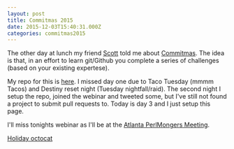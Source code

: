 ```yaml
---
layout: post
title: Commitmas 2015
date: 2015-12-03T15:40:31.000Z
categories: commitmas2015
---
```


The other day at lunch my friend [Scott](http://github.com/Sboss) told me about [Commitmas](https://github.com/commitmas/30-days-of-commitmas-2015). The idea is that, in an effort to learn git/Github you complete a series of challenges (based on your existing expertese).

My repo for this is [here](http://github.com/Woody2143/commitmas-2015). I missed day one due to Taco Tuesday (mmmm Tacos) and Destiny reset night (Tuesday nightfall/raid). The second night I setup the repo, joined the webinar and tweeted some, but I've still not found a project to submit pull requests to. Today is day 3 and I just setup this page.

I'll miss tonights webinar as I'll be at the [Atlanta PerlMongers Meeting](http://atlanta.pm.org).

[Holiday octocat](https://github.com/commitmas/30-days-of-commitmas-2015/blob/master/octocat/holiday-octocat.png)

